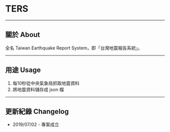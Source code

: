 # TERS

---
## 關於 About
全名 Taiwan Earthquake Report System，即「台灣地震報告系統」。

---
## 用途 Usage
1. 每10秒從中央氣象局抓取地震資料
2. 將地震資料儲存成 json 檔

---
## 更新紀錄 Changelog
* 2019/07/02 - 專案成立
